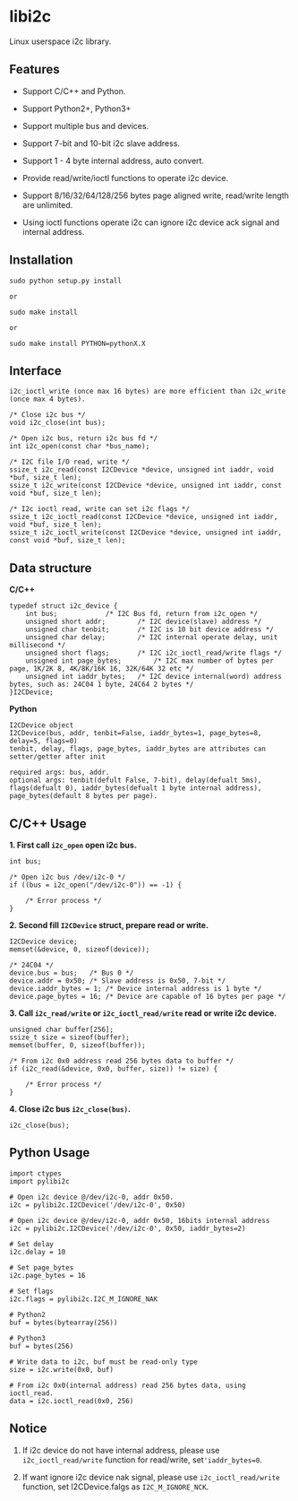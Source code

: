 libi2c
=======

Linux userspace i2c library.


## Features

- Support C/C++ and Python.

- Support Python2+, Python3+

- Support multiple bus and devices.

- Support 7-bit and 10-bit i2c slave address.

- Support 1 - 4 byte internal address, auto convert.

- Provide read/write/ioctl functions to operate i2c device.

- Support 8/16/32/64/128/256 bytes page aligned write, read/write length are unlimited.

- Using ioctl functions operate i2c can ignore i2c device ack signal and internal address.


## Installation

	sudo python setup.py install

	or

	sudo make install

	or

	sudo make install PYTHON=pythonX.X

## Interface

	i2c_ioctl_write (once max 16 bytes) are more efficient than i2c_write (once max 4 bytes).

	/* Close i2c bus */
	void i2c_close(int bus);

	/* Open i2c bus, return i2c bus fd */
	int i2c_open(const char *bus_name);

	/* I2C file I/O read, write */
	ssize_t i2c_read(const I2CDevice *device, unsigned int iaddr, void *buf, size_t len);
	ssize_t i2c_write(const I2CDevice *device, unsigned int iaddr, const void *buf, size_t len);

	/* I2c ioctl read, write can set i2c flags */
	ssize_t i2c_ioctl_read(const I2CDevice *device, unsigned int iaddr, void *buf, size_t len);
	ssize_t i2c_ioctl_write(const I2CDevice *device, unsigned int iaddr, const void *buf, size_t len);

## Data structure

**C/C++**

	typedef struct i2c_device {
		int bus;			/* I2C Bus fd, return from i2c_open */
		unsigned short addr;		/* I2C device(slave) address */
		unsigned char tenbit;		/* I2C is 10 bit device address */
		unsigned char delay;		/* I2C internal operate delay, unit millisecond */
		unsigned short flags;		/* I2C i2c_ioctl_read/write flags */
		unsigned int page_bytes;    	/* I2C max number of bytes per page, 1K/2K 8, 4K/8K/16K 16, 32K/64K 32 etc */
		unsigned int iaddr_bytes;	/* I2C device internal(word) address bytes, such as: 24C04 1 byte, 24C64 2 bytes */
	}I2CDevice;

**Python**

	I2CDevice object
	I2CDevice(bus, addr, tenbit=False, iaddr_bytes=1, page_bytes=8, delay=5, flags=0)
	tenbit, delay, flags, page_bytes, iaddr_bytes are attributes can setter/getter after init

	required args: bus, addr.
	optional args: tenbit(defult False, 7-bit), delay(defualt 5ms), flags(defualt 0), iaddr_bytes(defualt 1 byte internal address), page_bytes(default 8 bytes per page).


## C/C++ Usage

**1. First call `i2c_open` open i2c bus.**

	int bus;

	/* Open i2c bus /dev/i2c-0 */
	if ((bus = i2c_open("/dev/i2c-0")) == -1) {

		/* Error process */
	}

**2. Second fill `I2CDevice` struct, prepare read or write.**

	I2CDevice device;
	memset(&device, 0, sizeof(device));

	/* 24C04 */
	device.bus = bus;	/* Bus 0 */
	device.addr = 0x50;	/* Slave address is 0x50, 7-bit */
	device.iaddr_bytes = 1;	/* Device internal address is 1 byte */
	device.page_bytes = 16; /* Device are capable of 16 bytes per page */

**3. Call `i2c_read/write` or `i2c_ioctl_read/write` read or write i2c device.**

	unsigned char buffer[256];
	ssize_t size = sizeof(buffer);
	memset(buffer, 0, sizeof(buffer));

	/* From i2c 0x0 address read 256 bytes data to buffer */
	if (i2c_read(&device, 0x0, buffer, size)) != size) {

		/* Error process */
	}

**4. Close i2c bus `i2c_close(bus)`.**

	i2c_close(bus);

## Python Usage

	import ctypes
	import pylibi2c

	# Open i2c device @/dev/i2c-0, addr 0x50.
	i2c = pylibi2c.I2CDevice('/dev/i2c-0', 0x50)

	# Open i2c device @/dev/i2c-0, addr 0x50, 16bits internal address
	i2c = pylibi2c.I2CDevice('/dev/i2c-0', 0x50, iaddr_bytes=2)

	# Set delay
	i2c.delay = 10

	# Set page_bytes
	i2c.page_bytes = 16

	# Set flags
	i2c.flags = pylibi2c.I2C_M_IGNORE_NAK

	# Python2
	buf = bytes(bytearray(256))

	# Python3
	buf = bytes(256)

	# Write data to i2c, buf must be read-only type
	size = i2c.write(0x0, buf)

	# From i2c 0x0(internal address) read 256 bytes data, using ioctl_read.
	data = i2c.ioctl_read(0x0, 256)

## Notice

1. If i2c device do not have internal address, please use `i2c_ioctl_read/write` function for read/write, set`'iaddr_bytes=0`.

2. If want ignore i2c device nak signal, please use `i2c_ioctl_read/write` function, set I2CDevice.falgs as  `I2C_M_IGNORE_NCK`.
